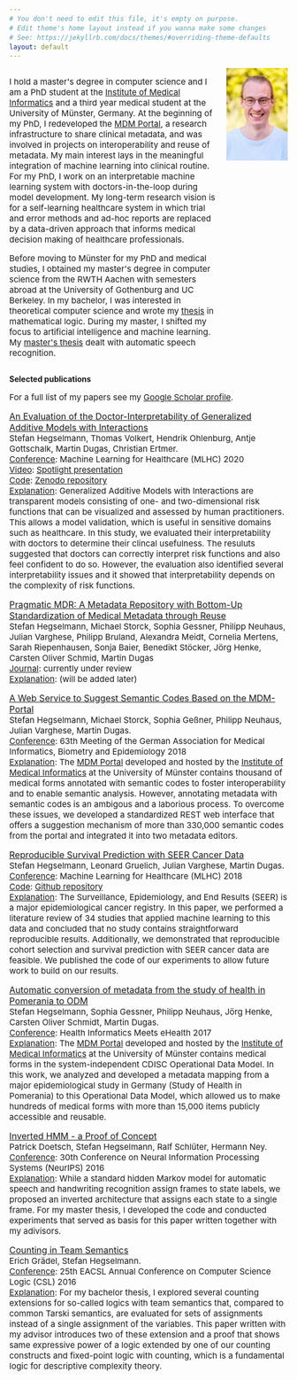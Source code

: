 ```yaml
---
# You don't need to edit this file, it's empty on purpose.
# Edit theme's home layout instead if you wanna make some changes
# See: https://jekyllrb.com/docs/themes/#overriding-theme-defaults
layout: default
---
```


<div style="width: 74%; float: left;">

<p style="font-size: 15px;">
  I hold a master's degree in computer science and I am a PhD student at the <a href="https://www.medizin.uni-muenster.de/en/imi/home/team/team-digital-health/stefan-hegselmann-msc.html">Institute of Medical Informatics</a> and a third year medical student at the University of Münster, Germany. At the beginning of my PhD, I redeveloped the <a href="https://medical-data-models.org/">MDM Portal</a>, a research infrastructure to share clinical metadata, and was involved in projects on interoperability and reuse of metadata. My main interest lays in the meaningful integration of machine learning into clinical routine. For my PhD, I work on an interpretable machine learning system with doctors-in-the-loop during model development. My long-term research vision is for a self-learning healthcare system in which trial and error methods and ad-hoc reports are replaced by a data-driven approach that informs medical decision making of healthcare professionals.
</p>

<p style="font-size: 15px;">
  Before moving to Münster for my PhD and medical studies,  I obtained my master's degree in computer science from the RWTH Aachen with semesters abroad at the University of Gothenburg and UC Berkeley. In my bachelor, I was interested in theoretical computer science and wrote my <a href="http://drops.dagstuhl.de/opus/volltexte/2016/6575/pdf/LIPIcs-CSL-2016-35.pdf">thesis</a> in mathematical logic. During my master, I shifted my focus to artificial intelligence and machine learning. My <a href="https://pdfs.semanticscholar.org/3216/4a7345d28b3392ffe92883af58d8321d3bd7.pdf">master's thesis</a> dealt with automatic speech recognition.
</p>
</div>

<img style="float: right;" src="/assets/profile-picture.jpg" width="22%">

<div style="width: 100%; float: left;">
<p>
<b>Selected publications</b>
</p>

<p style="font-size: 15px;">
For a full list of my papers see my <a href="https://scholar.google.de/citations?user=-lnWdScAAAAJ">Google Scholar profile</a>.
</p>

<p style="font-size: 15px;">
<a style="font-size: 16px;" href="https://static1.squarespace.com/static/59d5ac1780bd5ef9c396eda6/t/5f22caeab1b27e73b10fd01b/1596115720384/An_Evaluation_of_the_Doctor_Interpretability_of_GA2Ms.pdf">An Evaluation of the Doctor-Interpretability of Generalized Additive Models with Interactions</a>
<br>
Stefan Hegselmann, Thomas Volkert, Hendrik Ohlenburg, Antje Gottschalk, Martin Dugas, Christian Ertmer.
<br>
<u>Conference</u>: Machine Learning for Healthcare (MLHC) 2020
<br>
<u>Video</u>: <a href="https://www.youtube.com/watch?v=YuAl4rS6EzE">Spotlight presentation</a>
<br>
<u>Code</u>: <a href="https://zenodo.org/record/3597992">Zenodo repository</a>
<br>
<u>Explanation</u>: Generalized Additive Models with Interactions are transparent models consisting of one- and two-dimensional risk functions that can be visualized and assessed by human practitioners. This allows a model validation, which is useful in sensitive domains such as healthcare. In this study, we evaluated their interpretability with doctors to determine their clincal usefulness. The resuluts suggested that doctors can correctly interpret risk functions and also feel confident to do so. However, the evaluation also identified several interpretability issues and it showed that interpretability depends on the complexity of risk functions.
</p>

<p style="font-size: 15px;">
<a style="font-size: 16px;" href="#">Pragmatic MDR: A Metadata Repository with Bottom-Up Standardization of Medical Metadata through Reuse</a>
<br>
Stefan Hegselmann, Michael Storck, Sophia Gessner, Philipp Neuhaus, Julian Varghese, Philipp Bruland, Alexandra Meidt, Cornelia Mertens, Sarah Riepenhausen, Sonja Baier, Benedikt Stöcker, Jörg Henke, Carsten Oliver Schmid, Martin Dugas
<br>
<u>Journal</u>: currently under review
<br>
<u>Explanation</u>: (will be added later)
</p>

<p style="font-size: 15px;">
<a style="font-size: 16px;" href="http://ebooks.iospress.nl/publication/50019">A Web Service to Suggest Semantic Codes Based on the MDM-Portal</a>
<br>
Stefan Hegselmann, Michael Storck, Sophia Geßner, Philipp Neuhaus, Julian Varghese, Martin Dugas.
<br>
<u>Conference</u>: 63th Meeting of the German Association for Medical Informatics, Biometry and Epidemiology 2018
<br>
<u>Explanation</u>: The <a href="https://medical-data-models.org/">MDM Portal</a> developed and hosted by the <a href="https://www.medizin.uni-muenster.de/en/imi/home.html">Institute of Medical Informatics</a> at the University of Münster contains thousand of medical forms annotated with semantic codes to foster interoperability and to enable semantic analysis. However, annotating metadata with semantic codes is an ambigous and a laborious process. To overcome these issues, we developed a standardized REST web interface that offers a suggestion mechanism of more than 330,000 semantic codes from the portal and integrated it into two metadata editors.
</p>

<p style="font-size: 15px;">
<a style="font-size: 16px;" href="http://proceedings.mlr.press/v85/hegselmann18a/hegselmann18a.pdf">Reproducible Survival Prediction with SEER Cancer Data</a>
<br>
Stefan Hegselmann, Leonard Gruelich, Julian Varghese, Martin Dugas.
<br>
<u>Conference</u>: Machine Learning for Healthcare (MLHC) 2018
<br>
<u>Code</u>: <a href="https://github.com/stefanhgm/MLHC2018-reproducible-survival-seer">Github repository</a>
<br>
<u>Explanation</u>: The Surveillance, Epidemiology, and End Results (SEER) is a major epidemiological cancer registry. In this paper, we performed a literature review of 34 studies that applied machine learning to this data and concluded that no study contains straightforward reproducible results. Additionally, we demonstrated that reproducible cohort selection and survival prediction with SEER cancer data are feasible. We published the code of our experiments to allow future work to build on our results.
</p>


<p style="font-size: 15px;">
<a style="font-size: 16px;" href="http://ebooks.iospress.nl/publication/46464">Automatic conversion of metadata from the study of health in Pomerania to ODM</a>
<br>
Stefan Hegselmann, Sophia Gessner, Philipp Neuhaus, Jörg Henke, Carsten Oliver Schmidt, Martin Dugas.
<br>
<u>Conference</u>: Health Informatics Meets eHealth 2017
<br>
<u>Explanation</u>: The <a href="https://medical-data-models.org/">MDM Portal</a> developed and hosted by the <a href="https://www.medizin.uni-muenster.de/en/imi/home.html">Institute of Medical Informatics</a> at the University of Münster contains medical forms in the system-independent CDISC Operational Data Model. In this work, we analyzed and developed a metadata mapping from a major epidemiological study in Germany (Study  of  Health  in  Pomerania) to this Operational Data Model, which allowed us to make hundreds of medical forms with more than 15,000 items publicly accessible and reusable.
</p>


<p style="font-size: 15px;">
<a style="font-size: 16px;" href="https://pdfs.semanticscholar.org/3216/4a7345d28b3392ffe92883af58d8321d3bd7.pdf">Inverted HMM - a Proof of Concept</a>
<br>
Patrick Doetsch, Stefan Hegselmann, Ralf Schlüter, Hermann Ney.
<br>
<u>Conference</u>: 30th Conference on Neural Information Processing Systems (NeurIPS) 2016
<br>
<u>Explanation</u>: While a standard hidden Markov model for automatic speech and handwriting recognition assign frames to state labels, we proposed an inverted architecture that assigns each state to a single frame. For my master thesis, I developed the code and conducted experiments that served as basis for this paper written together with my adivisors.
</p>


<p style="font-size: 15px;">
<a style="font-size: 16px;" href="http://drops.dagstuhl.de/opus/volltexte/2016/6575/pdf/LIPIcs-CSL-2016-35.pdf">Counting in Team Semantics</a>
<br>
Erich Grädel, Stefan Hegselmann.
<br>
<u>Conference</u>: 25th EACSL Annual Conference on Computer Science Logic (CSL) 2016
<br>
<u>Explanation</u>: For my bachelor thesis, I explored several counting extensions for so-called logics with team semantics that, compared to common Tarski semantics, are evaluated for sets of assignments instead of a single assignment of the variables. This paper written with my advisor introduces two of these extension and a proof that shows same expressive power of a logic extended by one of our counting constructs and fixed-point logic with counting, which is a fundamental logic for descriptive complexity theory.
</p>
</div>
